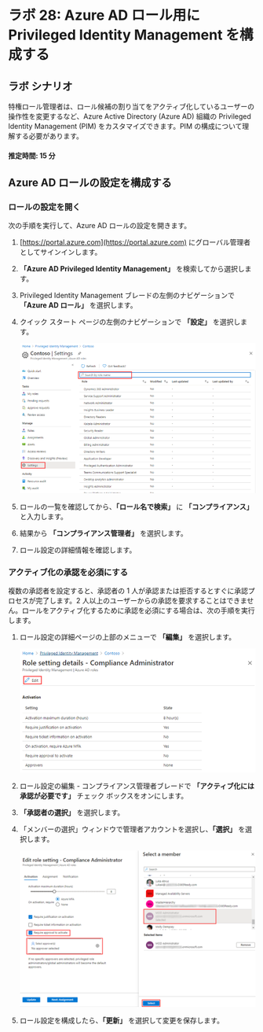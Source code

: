 ﻿---
lab:
    title: '28 - Azure AD ロール用に Privileged Identity Management を構成する'
    learning path: '04'
    module: 'モジュール 03 - 特権アクセスの計画と実装を行う'
---

# ラボ 28: Azure AD ロール用に Privileged Identity Management を構成する

## ラボ シナリオ

特権ロール管理者は、ロール候補の割り当てをアクティブ化しているユーザーの操作性を変更するなど、Azure Active Directory (Azure AD) 組織の Privileged Identity Management (PIM) をカスタマイズできます。PIM の構成について理解する必要があります。

#### 推定時間: 15 分

## Azure AD ロールの設定を構成する

### ロールの設定を開く

次の手順を実行して、Azure AD ロールの設定を開きます。

1. [https://portal.azure.com](https://portal.azure.com) にグローバル管理者としてサインインします。

1. **「Azure AD Privileged Identity Management」** を検索してから選択します。

1. Privileged Identity Management ブレードの左側のナビゲーションで **「Azure AD ロール」** を選択します。

1. クイック スタート ページの左側のナビゲーションで **「設定」** を選択します。

    ![「設定」メニューが強調表示された 「Azure AD ロール」ページを表示している画面イメージ](./media/lp3-mod3-pim-ad-roles-settings.png)

1. ロールの一覧を確認してから、**「ロール名で検索」** に **「コンプライアンス」** と入力します。

1. 結果から **「コンプライアンス管理者」** を選択します。

1. ロール設定の詳細情報を確認します。

### アクティブ化の承認を必須にする

複数の承認者を設定すると、承認者の 1 人が承認または拒否するとすぐに承認プロセスが完了します。2 人以上のユーザーからの承認を要求することはできません。ロールをアクティブ化するために承認を必須にする場合は、次の手順を実行します。

1. ロール設定の詳細ページの上部のメニューで **「編集」** を選択します。

    ![ロール設定の詳細 - コンプライアンス管理者ページの上部の「編集」が強調表示されている画面イメージ](./media/lp4-mod3-pim-edit-compliance-role.png)

1. ロール設定の編集 - コンプライアンス管理者ブレードで **「アクティブ化には承認が必要です」** チェック ボックスをオンにします。

1. **「承認者の選択」** を選択します。

1. 「メンバーの選択」ウィンドウで管理者アカウントを選択し、**「選択」** を選択します。

    ![ロール設定の編集ブレードと、選択したメンバーが強調表示されたメンバーの選択ウィンドウを表示している画面イメージ](./media/lp4-mod3-pim-add-approver.png)

1. ロール設定を構成したら、**「更新」** を選択して変更を保存します。
